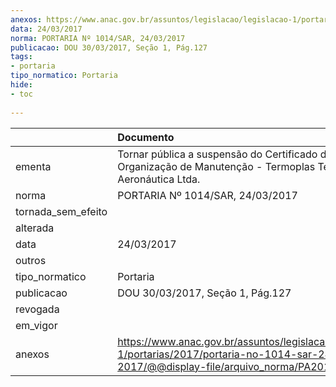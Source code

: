 ```yaml
---
anexos: https://www.anac.gov.br/assuntos/legislacao/legislacao-1/portarias/2017/portaria-no-1014-sar-24-03-2017/@@display-file/arquivo_norma/PA2017-1014.pdf
data: 24/03/2017
norma: PORTARIA Nº 1014/SAR, 24/03/2017
publicacao: DOU 30/03/2017, Seção 1, Pág.127
tags:
- portaria
tipo_normatico: Portaria
hide: 
- toc 
 
---
```


|                    | Documento                                                                                                                                            |
|:-------------------|:-----------------------------------------------------------------------------------------------------------------------------------------------------|
| ementa             | Tornar pública a suspensão do Certificado de Organização de Manutenção - Termoplas Tecnologia Aeronáutica Ltda.                                      |
| norma              | PORTARIA Nº 1014/SAR, 24/03/2017                                                                                                                     |
| tornada_sem_efeito |                                                                                                                                                      |
| alterada           |                                                                                                                                                      |
| data               | 24/03/2017                                                                                                                                           |
| outros             |                                                                                                                                                      |
| tipo_normatico     | Portaria                                                                                                                                             |
| publicacao         | DOU 30/03/2017, Seção 1, Pág.127                                                                                                                     |
| revogada           |                                                                                                                                                      |
| em_vigor           |                                                                                                                                                      |
| anexos             | https://www.anac.gov.br/assuntos/legislacao/legislacao-1/portarias/2017/portaria-no-1014-sar-24-03-2017/@@display-file/arquivo_norma/PA2017-1014.pdf |